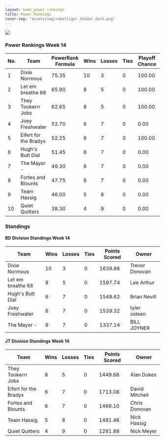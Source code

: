 ```yaml
---
layout: home_power_rankings
title: Power Rankings
cover-img: "assets/img/rebeltiger_header_dark.png"
---
```


![](../assets/img/pr22-14.png)

### Power Rankings Week 14

|   No. | Team                   |   PowerRank Formula |   Wins |   Losses |   Ties |   Playoff Chance |   Points Scored | Owner           |
|-------|------------------------|---------------------|--------|----------|--------|------------------|-----------------|-----------------|
|     1 | Dixie Normous          |               75.35 |     10 |        3 |      0 |           100.00 |         1639.86 | Trevor  Donovan |
|     2 | Let em breathe 68      |               65.90 |      8 |        5 |      0 |           100.00 |         1597.74 | Lee Arthur      |
|     3 | They Tookerrr Jobs     |               62.65 |      8 |        5 |      0 |           100.00 |         1449.68 | Alan Dukes      |
|     4 | Joey Freshwater        |               52.70 |      6 |        7 |      0 |             0.00 |         1539.32 | tyler osteen    |
|     5 | Eifert  for the Bradys |               52.25 |      6 |        7 |      0 |           100.00 |         1713.08 | David Mitchell  |
|     6 | Hugh's  Butt Dial      |               51.45 |      6 |        7 |      0 |             0.00 |         1548.62 | Brian Nevill    |
|     7 | The Mayor -            |               49.30 |      6 |        7 |      0 |             0.00 |         1337.14 | BILL JOYNER     |
|     8 | Fortes and Blounts     |               47.75 |      6 |        7 |      0 |             0.00 |         1466.10 | Chris Donovan   |
|     9 | Team  Hassig           |               46.00 |      5 |        8 |      0 |             0.00 |         1481.46 | Nick Hassig     |
|    10 | Quiet Quitters         |               38.30 |      4 |        9 |      0 |             0.00 |         1281.88 | Nick Meyer      |


### Standings

#### BD Division Standings Week 14

| Team              |   Wins |   Losses |   Ties |   Points Scored | Owner           |
|-------------------|--------|----------|--------|-----------------|-----------------|
| Dixie Normous     |     10 |        3 |      0 |         1639.86 | Trevor  Donovan |
| Let em breathe 68 |      8 |        5 |      0 |         1597.74 | Lee Arthur      |
| Hugh's  Butt Dial |      6 |        7 |      0 |         1548.62 | Brian Nevill    |
| Joey Freshwater   |      6 |        7 |      0 |         1539.32 | tyler osteen    |
| The Mayor -       |      6 |        7 |      0 |         1337.14 | BILL JOYNER     |

#### JT Division Standings Week 14

| Team                   |   Wins |   Losses |   Ties |   Points Scored | Owner          |
|------------------------|--------|----------|--------|-----------------|----------------|
| They Tookerrr Jobs     |      8 |        5 |      0 |         1449.68 | Alan Dukes     |
| Eifert  for the Bradys |      6 |        7 |      0 |         1713.08 | David Mitchell |
| Fortes and Blounts     |      6 |        7 |      0 |         1466.10 | Chris Donovan  |
| Team  Hassig           |      5 |        8 |      0 |         1481.46 | Nick Hassig    |
| Quiet Quitters         |      4 |        9 |      0 |         1281.88 | Nick Meyer     |


